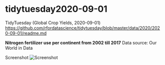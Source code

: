 # tidytuesday2020-09-01
TidyTuesday (Global Crop Yields, 2020-09-01)
https://github.com/rfordatascience/tidytuesday/blob/master/data/2020/2020-09-01/readme.md

**Nitrogen fertilizer use per continent from 2002 till 2017**
Data source: Our World in Data

Screenshot
![Screenshot](plotTTweek36.png)
